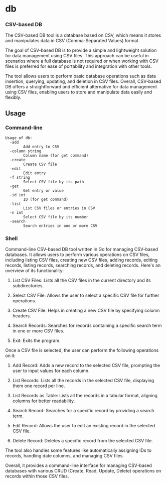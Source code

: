 # db
### CSV-based DB
The CSV-based DB tool is a database based on CSV, which means it stores and manipulates data in CSV (Comma-Separated Values) format.

The goal of CSV-based DB is to provide a simple and lightweight solution for data management using CSV files. This approach can be useful in scenarios where a full database is not required or when working with CSV files is preferred for ease of portability and integration with other tools.

The tool allows users to perform basic database operations such as data insertion, querying, updating, and deletion in CSV files.
Overall, CSV-based DB offers a straightforward and efficient alternative for data management using CSV files, enabling users to store and manipulate data easily and flexibly.

## Usage

### Command-line
```
Usage of db:
  -add
        Add entry to CSV
  -column string
        Column name (for get command)
  -create
        Create CSV file
  -edit
        Edit entry
  -f string
        Select CSV file by its path
  -get
        Get entry or value
  -id int
        ID (for get command)
  -list
        List CSV files or entries in CSV
  -n int
        Select CSV file by its number
  -search
        Search entries in one or more CSV
```

### Shell
Command-line CSV-based DB tool written in Go for managing CSV-based databases. It allows users to perform various operations on CSV files, including listing CSV files, creating new CSV files, adding records, editing records, listing records, searching records, and deleting records. Here's an overview of its functionality:

  1.  List CSV Files: Lists all the CSV files in the current directory and its subdirectories.

  2.  Select CSV File: Allows the user to select a specific CSV file for further operations.

  3.  Create CSV File: Helps in creating a new CSV file by specifying column headers.

  4.  Search Records: Searches for records containing a specific search term in one or more CSV files.

  5.  Exit: Exits the program.

Once a CSV file is selected, the user can perform the following operations on it:

  1.  Add Record: Adds a new record to the selected CSV file, prompting the user to input values for each column.

  2.  List Records: Lists all the records in the selected CSV file, displaying them one record per line.

  3.  List Records as Table: Lists all the records in a tabular format, aligning columns for better readability.

  4.  Search Record: Searches for a specific record by providing a search term.

  5.  Edit Record: Allows the user to edit an existing record in the selected CSV file.

  6.  Delete Record: Deletes a specific record from the selected CSV file.

The tool also handles some features like automatically assigning IDs to records, handling date columns, and managing CSV files.

Overall, it provides a command-line interface for managing CSV-based databases with various CRUD (Create, Read, Update, Delete) operations on records within those CSV files.
